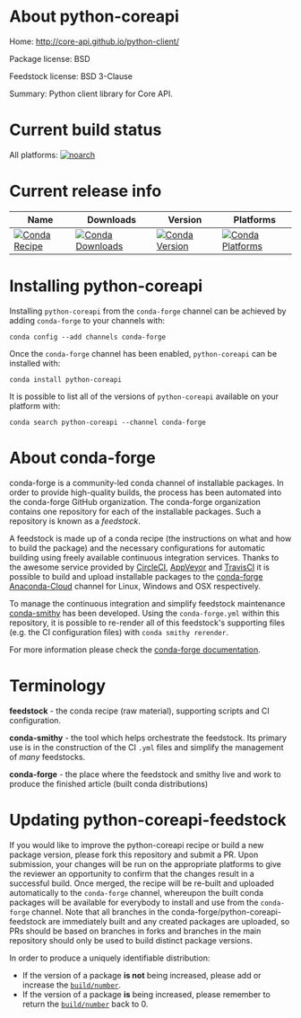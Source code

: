 About python-coreapi
====================

Home: http://core-api.github.io/python-client/

Package license: BSD

Feedstock license: BSD 3-Clause

Summary: Python client library for Core API.



Current build status
====================

All platforms:
[![noarch](https://img.shields.io/circleci/project/github/conda-forge/python-coreapi-feedstock/master.svg?label=noarch)](https://circleci.com/gh/conda-forge/python-coreapi-feedstock)

Current release info
====================

| Name | Downloads | Version | Platforms |
| --- | --- | --- | --- |
| [![Conda Recipe](https://img.shields.io/badge/recipe-python--coreapi-green.svg)](https://anaconda.org/conda-forge/python-coreapi) | [![Conda Downloads](https://img.shields.io/conda/dn/conda-forge/python-coreapi.svg)](https://anaconda.org/conda-forge/python-coreapi) | [![Conda Version](https://img.shields.io/conda/vn/conda-forge/python-coreapi.svg)](https://anaconda.org/conda-forge/python-coreapi) | [![Conda Platforms](https://img.shields.io/conda/pn/conda-forge/python-coreapi.svg)](https://anaconda.org/conda-forge/python-coreapi) |

Installing python-coreapi
=========================

Installing `python-coreapi` from the `conda-forge` channel can be achieved by adding `conda-forge` to your channels with:

```
conda config --add channels conda-forge
```

Once the `conda-forge` channel has been enabled, `python-coreapi` can be installed with:

```
conda install python-coreapi
```

It is possible to list all of the versions of `python-coreapi` available on your platform with:

```
conda search python-coreapi --channel conda-forge
```


About conda-forge
=================

conda-forge is a community-led conda channel of installable packages.
In order to provide high-quality builds, the process has been automated into the
conda-forge GitHub organization. The conda-forge organization contains one repository
for each of the installable packages. Such a repository is known as a *feedstock*.

A feedstock is made up of a conda recipe (the instructions on what and how to build
the package) and the necessary configurations for automatic building using freely
available continuous integration services. Thanks to the awesome service provided by
[CircleCI](https://circleci.com/), [AppVeyor](http://www.appveyor.com/)
and [TravisCI](https://travis-ci.org/) it is possible to build and upload installable
packages to the [conda-forge](https://anaconda.org/conda-forge)
[Anaconda-Cloud](http://docs.anaconda.org/) channel for Linux, Windows and OSX respectively.

To manage the continuous integration and simplify feedstock maintenance
[conda-smithy](http://github.com/conda-forge/conda-smithy) has been developed.
Using the ``conda-forge.yml`` within this repository, it is possible to re-render all of
this feedstock's supporting files (e.g. the CI configuration files) with ``conda smithy rerender``.

For more information please check the [conda-forge documentation](https://conda-forge.org/docs/).

Terminology
===========

**feedstock** - the conda recipe (raw material), supporting scripts and CI configuration.

**conda-smithy** - the tool which helps orchestrate the feedstock.
                   Its primary use is in the construction of the CI ``.yml`` files
                   and simplify the management of *many* feedstocks.

**conda-forge** - the place where the feedstock and smithy live and work to
                  produce the finished article (built conda distributions)


Updating python-coreapi-feedstock
=================================

If you would like to improve the python-coreapi recipe or build a new
package version, please fork this repository and submit a PR. Upon submission,
your changes will be run on the appropriate platforms to give the reviewer an
opportunity to confirm that the changes result in a successful build. Once
merged, the recipe will be re-built and uploaded automatically to the
`conda-forge` channel, whereupon the built conda packages will be available for
everybody to install and use from the `conda-forge` channel.
Note that all branches in the conda-forge/python-coreapi-feedstock are
immediately built and any created packages are uploaded, so PRs should be based
on branches in forks and branches in the main repository should only be used to
build distinct package versions.

In order to produce a uniquely identifiable distribution:
 * If the version of a package **is not** being increased, please add or increase
   the [``build/number``](http://conda.pydata.org/docs/building/meta-yaml.html#build-number-and-string).
 * If the version of a package **is** being increased, please remember to return
   the [``build/number``](http://conda.pydata.org/docs/building/meta-yaml.html#build-number-and-string)
   back to 0.
